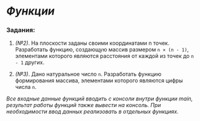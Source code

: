 # *Функции*

### Задания:

1. *(№2)*. На плоскости заданы своими координатами n точек. Разработать функцию, создающую
массив размером `n × (n - 1)`, элементами которого являются расстояния от каждой из точек
до `n - 1` других.

2. *(№3)*. Дано натуральное число `n`. Разработать функцию формирования массива, элементами
которого являются цифры числа `n`.

*Все входные данные функций вводить с консоли внутри функции main, результат работы функций
также вывести на консоль. При необходимости ввод данных реализовать в отдельных функциях.*
